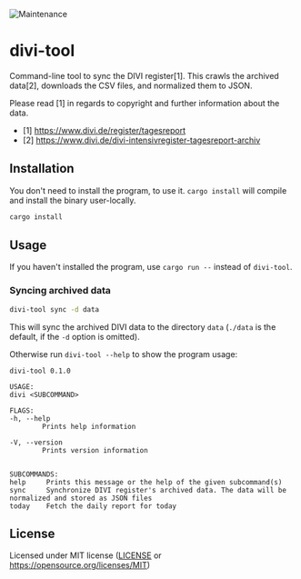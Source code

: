 ![Maintenance](https://img.shields.io/badge/maintenance-experimental-blue.svg)

# divi-tool

Command-line tool to sync the DIVI register[1]. This crawls the archived
data[2], downloads the CSV files, and normalized them to JSON.

Please read [1] in regards to copyright and further information about the
data.

- [1] https://www.divi.de/register/tagesreport
- [2] https://www.divi.de/divi-intensivregister-tagesreport-archiv

## Installation

You don't need to install the program, to use it. `cargo install` will compile and install the binary user-locally.

```sh
cargo install
```

## Usage

If you haven't installed the program, use `cargo run --` instead of `divi-tool`.

### Syncing archived data

```sh
divi-tool sync -d data
```

This will sync the archived DIVI data to the directory `data` (`./data` is the default, if the `-d` option is omitted).

Otherwise run `divi-tool --help` to show the program usage:

```plain
divi-tool 0.1.0

USAGE:
divi <SUBCOMMAND>

FLAGS:
-h, --help
        Prints help information

-V, --version
        Prints version information


SUBCOMMANDS:
help     Prints this message or the help of the given subcommand(s)
sync     Synchronize DIVI register's archived data. The data will be normalized and stored as JSON files
today    Fetch the daily report for today
```


## License

Licensed under MIT license ([LICENSE](LICENSE) or https://opensource.org/licenses/MIT)
